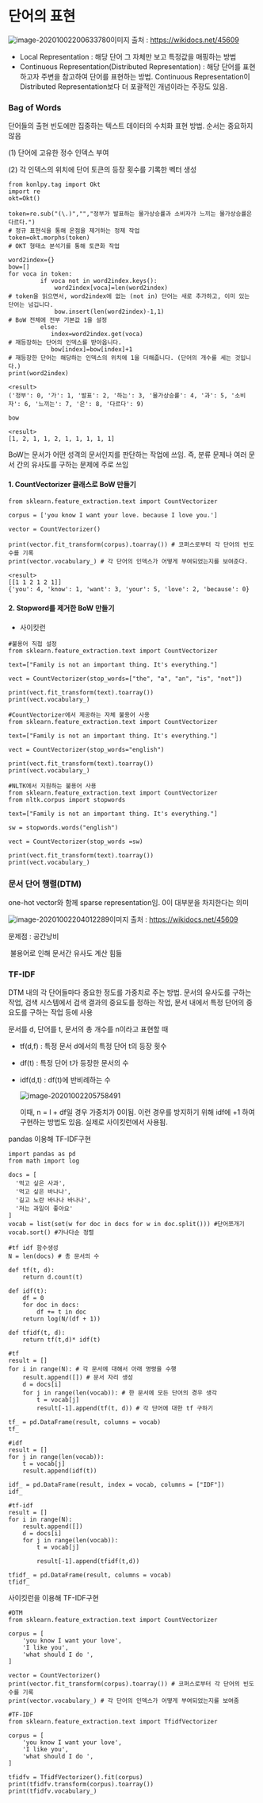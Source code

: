 # 단어의 표현

![image-20201002200633780](C:\Users\pc\AppData\Roaming\Typora\typora-user-images\image-20201002200633780.png)이미지 출처 : https://wikidocs.net/45609



* Local Representation : 해당 단어 그 자체만 보고 특정값을 매핑하는 방법
* Continuous Representation(Distributed Representation) : 해당 단어를 표현하고자 주변을 참고하여 단어를 표현하는 방법. Continuous Representation이 Distributed Representation보다 더 포괄적인 개념이라는 주장도 있음.



### Bag of Words

단어들의 출현 빈도에만 집중하는 텍스트 데이터의 수치화 표현 방법. 순서는 중요하지 않음

(1)  단어에 고유한 정수 인덱스 부여

(2) 각 인덱스의 위치에 단어 토큰의 등장 횟수를 기록한 벡터 생성

```shell
from konlpy.tag import Okt
import re  
okt=Okt()  

token=re.sub("(\.)","","정부가 발표하는 물가상승률과 소비자가 느끼는 물가상승률은 다르다.")  
# 정규 표현식을 통해 온점을 제거하는 정제 작업
token=okt.morphs(token)  
# OKT 형태소 분석기를 통해 토큰화 작업

word2index={}  
bow=[]  
for voca in token:  
         if voca not in word2index.keys():  
             word2index[voca]=len(word2index)  
# token을 읽으면서, word2index에 없는 (not in) 단어는 새로 추가하고, 이미 있는 단어는 넘깁니다.   
             bow.insert(len(word2index)-1,1)
# BoW 전체에 전부 기본값 1을 설정 
         else:
            index=word2index.get(voca)
# 재등장하는 단어의 인덱스를 받아옵니다.
            bow[index]=bow[index]+1
# 재등장한 단어는 해당하는 인덱스의 위치에 1을 더해줍니다. (단어의 개수를 세는 것입니다.)  
print(word2index) 

<result>
('정부': 0, '가': 1, '발표': 2, '하는': 3, '물가상승률': 4, '과': 5, '소비자': 6, '느끼는': 7, '은': 8, '다르다': 9)  
```

```shell
bow

<result>
[1, 2, 1, 1, 2, 1, 1, 1, 1, 1]
```

BoW는 문서가 어떤 성격의 문서인지를 판단하는 작업에 쓰임. 즉, 분류 문제나 여러 문서 간의 유사도를 구하는 문제에 주로 쓰임

#### 1. CountVectorizer 클래스로 BoW 만들기

```shell
from sklearn.feature_extraction.text import CountVectorizer

corpus = ['you know I want your love. because I love you.']

vector = CountVectorizer()

print(vector.fit_transform(corpus).toarray()) # 코퍼스로부터 각 단어의 빈도 수를 기록
print(vector.vocabulary_) # 각 단어의 인덱스가 어떻게 부여되었는지를 보여준다.

<result>
[[1 1 2 1 2 1]]
{'you': 4, 'know': 1, 'want': 3, 'your': 5, 'love': 2, 'because': 0}
```



#### 2. Stopword를 제거한 BoW 만들기

* 사이킷런

```shell
#불용어 직접 설정
from sklearn.feature_extraction.text import CountVectorizer

text=["Family is not an important thing. It's everything."]

vect = CountVectorizer(stop_words=["the", "a", "an", "is", "not"])

print(vect.fit_transform(text).toarray()) 
print(vect.vocabulary_)
```

```shell
#CountVectorizer에서 제공하는 자체 불용어 사용
from sklearn.feature_extraction.text import CountVectorizer

text=["Family is not an important thing. It's everything."]

vect = CountVectorizer(stop_words="english")

print(vect.fit_transform(text).toarray())
print(vect.vocabulary_)
```

```shell
#NLTK에서 지원하는 불용어 사용
from sklearn.feature_extraction.text import CountVectorizer
from nltk.corpus import stopwords

text=["Family is not an important thing. It's everything."]

sw = stopwords.words("english")

vect = CountVectorizer(stop_words =sw)

print(vect.fit_transform(text).toarray()) 
print(vect.vocabulary_)
```



### 문서 단어 행렬(DTM)

one-hot vector와 함께 sparse representation임. 0이 대부분을 차지한다는 의미

![image-20201002204012289](C:\Users\pc\AppData\Roaming\Typora\typora-user-images\image-20201002204012289.png)이미지 출처 : https://wikidocs.net/45609



문제점 :  공간낭비

​				불용어로 인해 문서간 유사도 계산 힘듦



### TF-IDF

DTM 내의 각 단어들마다 중요한 정도를 가중치로 주는 방법. 문서의 유사도를 구하는 작업, 검색 시스템에서 검색 결과의 중요도를 정하는 작업, 문서 내에서 특정 단어의 중요도를 구하는 작업 등에 사용

문서를 d, 단어를 t, 문서의 총 개수를 n이라고 표현할 때

* tf(d,f) : 특정 문서 d에서의 특정 단어 t의 등장 횟수

* df(t) : 특정 단어 t가 등장한 문서의 수

* idf(d,t) : df(t)에 반비례하는 수

  ![image-20201002205758491](C:\Users\pc\AppData\Roaming\Typora\typora-user-images\image-20201002205758491.png)

  이때, n = l + df일 경우 가중치가 0이됨. 이런 경우를 방지하기 위해 idf에 +1 하여 구현하는 방법도 있음. 실제로 사이킷런에서 사용됨.



pandas 이용해 TF-IDF구현

```shell
import pandas as pd
from math import log

docs = [
  '먹고 싶은 사과',
  '먹고 싶은 바나나',
  '길고 노란 바나나 바나나',
  '저는 과일이 좋아요'
] 
vocab = list(set(w for doc in docs for w in doc.split())) #단어쪼개기
vocab.sort() #가나다순 정렬
```

```shell
#tf idf 함수생성
N = len(docs) # 총 문서의 수

def tf(t, d):
    return d.count(t)

def idf(t):
    df = 0
    for doc in docs:
        df += t in doc
    return log(N/(df + 1))

def tfidf(t, d):
    return tf(t,d)* idf(t)
```

```shell
#tf
result = []
for i in range(N): # 각 문서에 대해서 아래 명령을 수행
    result.append([]) # 문서 자리 생성
    d = docs[i]
    for j in range(len(vocab)): # 한 문서에 모든 단어의 경우 생각
        t = vocab[j]        
        result[-1].append(tf(t, d)) # 각 단어에 대한 tf 구하기

tf_ = pd.DataFrame(result, columns = vocab)
tf_
```

```shell
#idf
result = []
for j in range(len(vocab)):
    t = vocab[j]
    result.append(idf(t))

idf_ = pd.DataFrame(result, index = vocab, columns = ["IDF"])
idf_
```

```shell
#tf-idf
result = []
for i in range(N):
    result.append([])
    d = docs[i]
    for j in range(len(vocab)):
        t = vocab[j]

        result[-1].append(tfidf(t,d))

tfidf_ = pd.DataFrame(result, columns = vocab)
tfidf_
```



사이킷런을 이용해 TF-IDF구현

```shell
#DTM
from sklearn.feature_extraction.text import CountVectorizer

corpus = [
    'you know I want your love',
    'I like you',
    'what should I do ',    
]

vector = CountVectorizer()
print(vector.fit_transform(corpus).toarray()) # 코퍼스로부터 각 단어의 빈도 수를 기록
print(vector.vocabulary_) # 각 단어의 인덱스가 어떻게 부여되었는지를 보여줌
```

```shell
#TF-IDF
from sklearn.feature_extraction.text import TfidfVectorizer

corpus = [
    'you know I want your love',
    'I like you',
    'what should I do ',    
]

tfidfv = TfidfVectorizer().fit(corpus)
print(tfidfv.transform(corpus).toarray())
print(tfidfv.vocabulary_)
```


